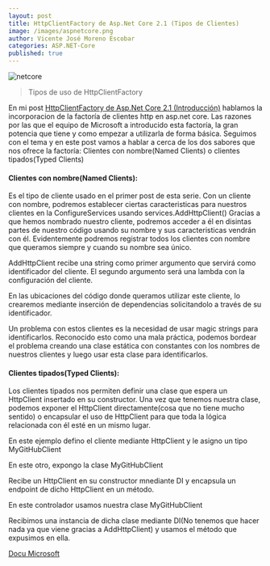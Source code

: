 ```yaml
---
layout: post
title: HttpClientFactory de Asp.Net Core 2.1 (Tipos de Clientes)
image: /images/aspnetcore.png
author: Vicente José Moreno Escobar
categories: ASP.NET-Core
published: true 
---
```

![netcore](/images/aspnetcore.png)
> Tipos de uso de HttpClientFactory 

En mi post [HttpClientFactory de Asp.Net Core 2.1 (Introducción)](https://vicentt.github.io/HttpClientFactory_de_AspNetCore(Introducción)) hablamos la incorporacion de la factoría de clientes http en asp.net core. Las razones por las que el equipo de Microsoft a introducido esta factoría, la gran potencia que tiene y como empezar a utilizarla de forma básica. Seguimos con el tema y en este post vamos a hablar a cerca de los dos sabores que nos ofrece la factoría: Clientes con nombre(Named Clients) o clientes tipados(Typed Clients)

#### Clientes con nombre(Named Clients): ####

Es el tipo de cliente usado en el primer post de esta serie.
Con un cliente con nombre, podremos establecer ciertas caracteristicas para nuestros clientes en la ConfigureServices usando services.AddHttpClient()
Gracias a que hemos nombrado nuestro cliente, podremos acceder a él en disintas partes de nuestro código usando su nombre y sus caracteristicas vendrán con él. Evidentemente podremos registrar todos los clientes con nombre que queramos siempre y cuando su nombre sea único.

AddHttpClient recibe una string como primer argumento que servirá como identificador del cliente. El segundo argumento será una lambda con la configuración del cliente. 

<script src="https://gist.github.com/vicentt/2aac3a77bde7a19a2bb38a5c9da17bdf.js"></script>

En las ubicaciones del código donde queramos utilizar este cliente, lo crearemos mediante inserción de dependencias solicitandolo a través de su identificador.

<script src="https://gist.github.com/vicentt/1df5d58cc38c3c2cf718505c7c8c1015.js"></script>

Un problema con estos clientes es la necesidad de usar magic strings para identificarlos. Reconocido esto como una mala práctica, podemos bordear el problema creando una clase estática con constantes con los nombres de nuestros clientes y luego usar esta clase para identificarlos.

#### Clientes tipados(Typed Clients): ####

Los clientes tipados nos permiten definir una clase que espera un HttpClient insertado en su constructor. Una vez que tenemos nuestra clase, podemos exponer el HttpClient directamente(cosa que no tiene mucho sentido) o encapsular el uso de HttpClient para que toda la lógica relacionada con él esté en un mismo lugar.

En este ejemplo defino el cliente mediante HttpClient y le asigno un tipo MyGitHubClient

<script src="https://gist.github.com/vicentt/6101ebe1df0303e58fd4058741eb88a6.js"></script>


En este otro, expongo la clase MyGitHubClient

<script src="https://gist.github.com/vicentt/4d684ac3da999549b8af6ffe918be224.js"></script>

Recibe un HttpClient en su constructor mnediante DI y encapsula un endpoint de dicho HttpClient en un método.

En este controlador usamos nuestra clase MyGitHubClient

<script src="https://gist.github.com/vicentt/c3833c4d666c92d08366285c07980649.js"></script>

Recibimos una instancia de dicha clase mediante DI(No tenemos que hacer nada ya que viene gracias a AddHttpClient) y usamos el método que expusimos en ella.

[Docu Microsoft](https://docs.microsoft.com/es-es/dotnet/standard/microservices-architecture/implement-resilient-applications/use-httpclientfactory-to-implement-resilient-http-requests)



